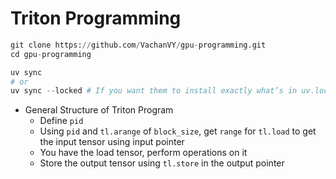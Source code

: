 # Triton Programming
```python
git clone https://github.com/VachanVY/gpu-programming.git
cd gpu-programming

uv sync
# or
uv sync --locked # If you want them to install exactly what’s in uv.lock (no resolver changes):
```
* General Structure of Triton Program
  * Define `pid`
  * Using `pid` and `tl.arange` of `block_size`, get `range` for `tl.load` to get the input tensor using input pointer
  * You have the load tensor, perform operations on it
  * Store the output tensor using `tl.store` in the output pointer
